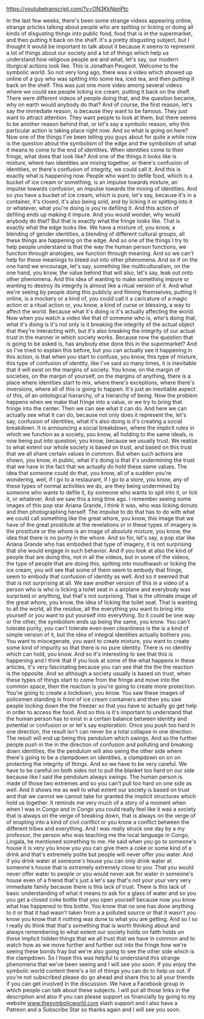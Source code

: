 https://youtubetranscript.com/?v=ON3KkNpnPtc

 In the last few weeks, there's been some strange videos appearing online, strange articles talking about people who are spitting or licking or doing all kinds of disgusting things into public food, food that is in the supermarket, and then putting it back on the shelf. It's a pretty disgusting subject, but I thought it would be important to talk about it because it seems to represent a lot of things about our society and a lot of things which help us understand how religious people are and what, let's say, our modern liturgical actions look like. This is Jonathan Peugeot. Welcome to the symbolic world. So not very long ago, there was a video which showed up online of a guy who was spitting into some tea, iced tea, and then putting it back on the shelf. This was just one more video among several videos where we could see people licking ice cream, putting it back on the shelf. There were different videos of people doing that, and the question became, why on earth would anybody do that? And of course, the first reason, let's say the immediate reason, is because they want to be famous. They just want to attract attention. They want people to look at them, but there seems to be another reason behind that, or let's say a symbolic reason, why this particular action is taking place right now. And so what is going on here? Now one of the things I've been telling you guys about for quite a while now is the question about the symbolism of the edge and the symbolism of what it means to come to the end of identities. When identities come to their fringe, what does that look like? And one of the things it looks like is mixture, where two identities are mixing together, or there's confusion of identities, or there's confusion of integrity, we could call it. And this is exactly what is happening now. People who want to defile food, which is a bucket of ice cream or something, is an impulse towards mixture, an impulse towards confusion, an impulse towards the mixing of identities. And so you have a bucket of ice cream, which is pure, let's say, because it's in a container, it's closed, it's also being sold, and by licking it or spitting into it or whatever, what you're doing is you're defiling it. And this action of defiling ends up making it impure. And you would wonder, why would anybody do that? But that is exactly what the fringe looks like. That is exactly what the edge looks like. We have a mixture of, you know, a blending of gender identities, a blending of different cultural groups, all these things are happening on the edge. And so one of the things I try to help people understand is that the way the human person functions, we function through analogies, we function through meaning. And so we can't help for these meanings to bleed out into other phenomena. And so if on the one hand we encourage, let's say, something like multiculturalism, on the one hand, you know, the value behind that will also, let's say, leak out onto other phenomena. And this idea of wanting to make something impure or wanting to destroy its integrity is almost like a ritual version of it. And what we're seeing by people doing this publicly and filming themselves, putting it online, is a mockery or a kind of, you could call it a caricature of a magic action or a ritual action or, you know, a kind of curse or blessing, a way to affect the world. Because what it's doing is it's actually affecting the world. Now when you watch a video like that of someone who is, who's doing that, what it's doing is it's not only is it breaking the integrity of the actual object that they're interacting with, but it's also breaking the integrity of our actual trust in the manner in which society works. Because now the question that is going to be asked is, has anybody else done this in the supermarket? And so I've tried to explain this before, but you can actually see it happening in this action, is that when you start to confuse, you know, this type of mixture, this type of confusion of identity, like I've said so many times, it is inevitable that it will exist on the margins of society. You know, on the margin of societies, on the margin of yourself, on the margins of anything, there is a place where identities start to mix, where there's exceptions, where there's inversions, where all of this is going to happen. It's just an inevitable aspect of this, of an ontological hierarchy, of a hierarchy of being. Now the problem happens when we make that fringe into a value, or we try to bring that fringe into the center. Then we can see what it can do. And here we can actually see what it can do, because not only does it represent the, let's say, confusion of identities, what it's also doing is it's creating a social breakdown. It is announcing a social breakdown, where the implicit rules in which we function as a society, you know, all holding to the same ideals, is now being put into question, you know, because we usually trust. We realize to what extent our whole society is based on trust, and based on this trust that we all share certain values in common. But when such actions are shown, you know, in public, what it's doing is that it's undermining the trust that we have in the fact that we actually do hold these same values. The idea that someone could do that, you know, all of a sudden you're wondering, well, if I go to a restaurant, if I go to a store, you know, any of these types of normal activities we do, are they being undermined by someone who wants to defile it, by someone who wants to spit into it, or lick it, or whatever. And we saw this a long time ago. I remember seeing some images of this pop star Ariana Grande, I think it was, who was licking donuts and then photographing herself. The impulse to do that has to do with what we could call something like the great whore, you know, this image that we have of the great prostitute at the revelations or in these types of imagery is the prostitute or the whore is an image of absolute mixture, you know, the idea that there is no purity in the whore. And so for, let's say, a pop star like Ariana Grande who has embodied that type of imagery, it is not surprising that she would engage in such behavior. And if you look at also the kind of people that are doing this, not in all the videos, but in some of the videos, the type of people that are doing this, spitting into mouthwash or licking the ice cream, you will see that some of them seem to embody that fringe, seem to embody that confusion of identity as well. And so it seemed that that is not surprising at all. We saw another version of this in a video of a person who is who is licking a toilet seat in a airplane and everybody was surprised or anything, but that's not surprising. That is the ultimate image of the great whore, you know, the idea of licking the toilet seat. That is wanting to all the world, all the residue, all the everything you want to bring into yourself or you want to put yourself into everything. So it could be one way or the other, the symbolism ends up being the same, you know. You can't tolerate purity, you can't tolerate even even cleanliness is the is a kind of simple version of it, but the idea of integral identities actually bothers you. You want to miscegenate, you want to create mixture, you want to create some kind of impurity so that there is no pure identity. There is no identity which can hold, you know. And so it's interesting to see that this is happening and I think that if you look at some of the what happens in these articles, it's very fascinating because you can see that the the the reaction is the opposite. And so although a society usually is based on trust, when these types of things start to come from the fringe and move into the common space, then the reaction is you're going to create more protection. You're going to create a lockdown, you know. You saw these images of policemen standing in front of ice cream containers and then you saw people locking down the the freezer so that you have to actually go get help in order to access the food. And so this is it's important to understand that the human person has to exist in a certain balance between identity and potential or confusion or or let's say exploration. Once you push too hard in one direction, the result isn't can never be a total collapse in one direction. The result will end up being this pendulum which swings. And so the further people push in the in the direction of confusion and polluting and breaking down identities, the the pendulum will also swing the other side where there's going to be a clampdown on identities, a clampdown on on on protecting the integrity of things. And so we have to be very careful. We have to be careful on both sides not to pull the blanket too hard on our side because like I said the pendulum always swings. The human person is made of those two extremes and so you can't pull too hard on one side as well. And it shows me as well to what extent our society is based on trust and that we cannot we cannot take for granted the implicit structures which hold us together. It reminds me very much of a story of a moment when when I was in Congo and in Congo you could really feel like it was a society that is always on the verge of breaking down, that is always on the verge of of erupting into a kind of civil conflict or you know a conflict between the different tribes and everything. And I was really struck one day by a my professor, the person who was teaching me the local language in Congo, Lingala, he mentioned something to me. He said when you go to someone's house it is very you know you you can give them a coke or some kind of a drink and that's extremely polite but people will never offer you water. And if you drink water at someone's house you can only drink water at someone's house that is extremely extremely close to you. That you would never offer water to people or you would never ask for water in someone's house even of a friend that's just a let's say that's not your your very very immediate family because there is this lack of trust. There is this lack of basic understanding of what it means to ask for a glass of water and so you you get a closed coke bottle that you open yourself because now you know what has happened to this bottle. You know that no one has done anything to it or that it had wasn't taken from a a polluted source or that it wasn't you know you know that it nothing was done to what you are getting. And so I so I really do think that that's something that is worth thinking about and always remembering to what extent our society holds on faith holds on these implicit hidden things that we all trust that we have in common and to watch how as we move further and further out into the fringe how we're seeing these bonds fray but we're also going to see the other side which is the clampdown. So I hope this was helpful to understand this strange phenomena that we've been seeing and I will see you soon. If you enjoy the symbolic world content there's a lot of things you can do to help us out. If you're not subscribed please do go ahead and share this to all your friends if you can get involved in the discussion. We have a Facebook group in which people can talk about these subjects. I will put all those links in the description and also if you can please support us financially by going to my website www.thesymbolicworld.com slash support and I also have a Patreon and a Subscribe Star so thanks again and I will see you soon.
